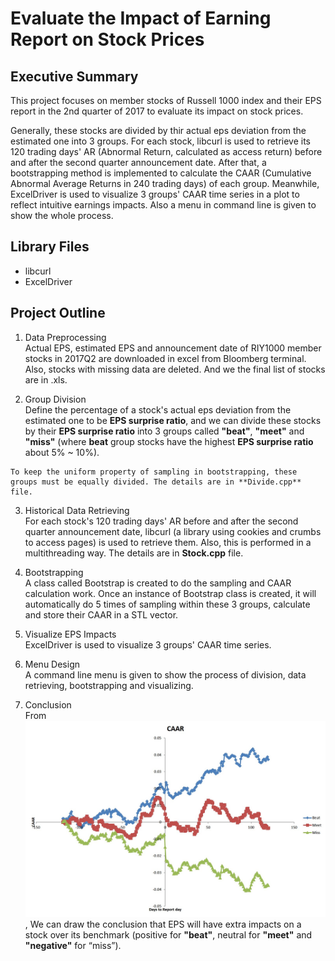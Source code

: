 # Evaluate the Impact of Earning Report on Stock Prices

## Executive Summary  
  This project focuses on member stocks of Russell 1000 index and their EPS report in the 2nd quarter of 2017 to evaluate its impact on stock prices. 

  Generally, these stocks are divided by thir actual eps deviation from the estimated one into 3 groups. For each stock, libcurl is used to retrieve its 120 trading days' AR (Abnormal Return, calculated as access return) before and after the second quarter announcement date. After that, a bootstrapping method is implemented to calculate the CAAR (Cumulative Abnormal Average Returns in 240 trading days) of each group. Meanwhile, ExcelDriver is used to visualize 3 groups' CAAR time series in a plot to reflect intuitive earnings impacts. Also a menu in command line is given to show the whole process.
  
## Library Files 
  * libcurl
  * ExcelDriver

## Project Outline
  1. Data Preprocessing  
  	Actual EPS, estimated EPS and announcement date of RIY1000 member stocks in 2017Q2 are downloaded in excel from Bloomberg terminal. Also, stocks with missing data are deleted. And we the final list of stocks are in .xls.   

  2. Group Division  
    Define the percentage of a stock's actual eps deviation from the estimated one to be **EPS surprise ratio**, and we can divide these stocks by their **EPS surprise ratio** into 3 groups called **"beat"**, **"meet"** and **"miss"** (where **beat** group stocks have the highest **EPS surprise ratio** about 5% ~ 10%).  

    To keep the uniform property of sampling in bootstrapping, these groups must be equally divided. The details are in **Divide.cpp** file.  
  
  3. Historical Data Retrieving  
	  For each stock's 120 trading days' AR before and after the second quarter announcement date, libcurl (a library using cookies and crumbs to access pages) is used to retrieve them. Also, this is performed in a multithreading way. The details are in **Stock.cpp** file.

  4. Bootstrapping  
  	A class called Bootstrap is created to do the sampling and CAAR calculation work. Once an instance of Bootstrap class is created, it will automatically do 5 times of sampling within these 3 groups, calculate and store their CAAR in a STL vector.

  5. Visualize EPS Impacts  
  	ExcelDriver is used to visualize 3 groups' CAAR time series.

  6. Menu Design  
    A command line menu is given to show the process of division, data retrieving, bootstrapping and visualizing. 

  7. Conclusion  
	  From ![CAAR](CAAR.jpg), We can draw the conclusion that EPS will have extra impacts on a stock over its benchmark (positive for **"beat"**, neutral for **"meet"** and **"negative"** for “miss”).